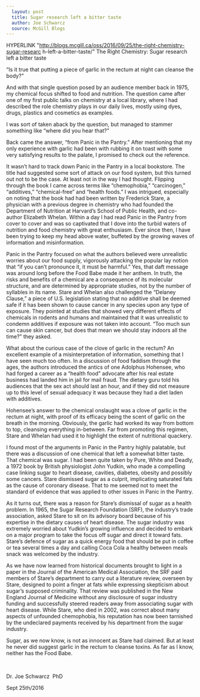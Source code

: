 ```yaml
---
  layout: post
  title: Sugar research left a bitter taste
  author: Joe Schwarcz
  source: McGill Blogs
---
```

  HYPERLINK
"http://blogs.mcgill.ca/oss/2016/09/25/the-right-chemistry-sugar-researc
h-left-a-bitter-taste/"  The Right Chemistry: Sugar research left a
bitter taste 

  

“Is it true that putting a piece of garlic in the rectum at night can
cleanse the body?”

And with that single question posed by an audience member back in 1975,
my chemical focus shifted to food and nutrition. The question came after
one of my first public talks on chemistry at a local library, where I
had described the role chemistry plays in our daily lives, mostly using
dyes, drugs, plastics and cosmetics as examples.

I was sort of taken aback by the question, but managed to stammer
something like “where did you hear that?”

Back came the answer, “from Panic in the Pantry.” After mentioning
that my only experience with garlic had been with rubbing it on toast
with some very satisfying results to the palate, I promised to check out
the reference.

It wasn’t hard to track down Panic in the Pantry in a local bookstore.
The title had suggested some sort of attack on our food system, but this
turned out not to be the case. At least not in the way I had thought.
Flipping through the book I came across terms like “chemophobia,”
“carcinogen,” “additives,” “chemical-free” and “health
foods.” I was intrigued, especially on noting that the book had had
been written by Frederick Stare, a physician with a previous degree in
chemistry who had founded the Department of Nutrition at Harvard’s
School of Public Health, and co-author Elizabeth Whelan. Within a day I
had read Panic in the Pantry from cover to cover and was so captivated
that I dove into the turbid waters of nutrition and food chemistry with
great enthusiasm. Ever since then, I have been trying to keep my head
above water, buffeted by the growing waves of information and
misinformation.

Panic in the Pantry focused on what the authors believed were
unrealistic worries about our food supply, vigorously attacking the
popular lay notion that “if you can’t pronounce it, it must be
harmful.” Yes, that daft message was around long before the Food Babe
made it her anthem. In truth, the risks and benefits of a chemical are a
consequence of its molecular structure, and are determined by
appropriate studies, not by the number of syllables in its name. Stare
and Whelan also challenged the “Delaney Clause,” a piece of U.S.
legislation stating that no additive shall be deemed safe if it has been
shown to cause cancer in any species upon any type of exposure. They
pointed at studies that showed very different effects of chemicals in
rodents and humans and maintained that it was unrealistic to condemn
additives if exposure was not taken into account. “Too much sun can
cause skin cancer, but does that mean we should stay indoors all the
time?” they asked.

What about the curious case of the clove of garlic in the rectum? An
excellent example of a misinterpretation of information, something that
I have seen much too often. In a discussion of food faddism through the
ages, the authors introduced the antics of one Adolphus Hohensee, who
had forged a career as a “health food” advocate after his real
estate business had landed him in jail for mail fraud. The dietary guru
told his audiences that the sex act should last an hour, and if they did
not measure up to this level of sexual adequacy it was because they had
a diet laden with additives.

Hohensee’s answer to the chemical onslaught was a clove of garlic in
the rectum at night, with proof of its efficacy being the scent of
garlic on the breath in the morning. Obviously, the garlic had worked
its way from bottom to top, cleansing everything in-between. Far from
promoting this regimen, Stare and Whelan had used it to highlight the
extent of nutritional quackery.

I found most of the arguments in Panic in the Pantry highly palatable,
but there was a discussion of one chemical that left a somewhat bitter
taste. That chemical was sugar. I had been quite taken by Pure, White
and Deadly, a 1972 book by British physiologist John Yudkin, who made a
compelling case linking sugar to heart disease, cavities, diabetes,
obesity and possibly some cancers. Stare dismissed sugar as a culprit,
implicating saturated fats as the cause of coronary disease. That to me
seemed not to meet the standard of evidence that was applied to other
issues in Panic in the Pantry.

As it turns out, there was a reason for Stare’s dismissal of sugar as
a health problem. In 1965, the Sugar Research Foundation (SRF), the
industry’s trade association, asked Stare to sit on its advisory board
because of his expertise in the dietary causes of heart disease. The
sugar industry was extremely worried about Yudkin’s growing influence
and decided to embark on a major program to take the focus off sugar and
direct it toward fats. Stare’s defence of sugar as a quick energy food
that should be put in coffee or tea several times a day and calling Coca
Cola a healthy between meals snack was welcomed by the industry.

As we have now learned from historical documents brought to light in a
paper in the Journal of the American Medical Association, the SRF paid
members of Stare’s department to carry out a literature review,
overseen by Stare, designed to point a finger at fats while expressing
skepticism about sugar’s supposed criminality. That review was
published in the New England Journal of Medicine without any disclosure
of sugar industry funding and successfully steered readers away from
associating sugar with heart disease. While Stare, who died in 2002, was
correct about many aspects of unfounded chemophobia, his reputation has
now been tarnished by the undeclared payments received by his department
from the sugar industry.

Sugar, as we now know, is not as innocent as Stare had claimed. But at
least he never did suggest garlic in the rectum to cleanse toxins. As
far as I know, neither has the Food Babe.

 

Dr. Joe Schwarcz  PhD

Sept 25th/2016

